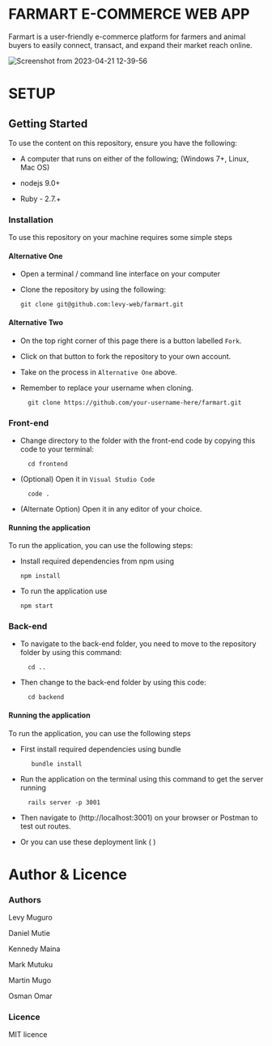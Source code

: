 # FARMART E-COMMERCE WEB APP

Farmart is a user-friendly e-commerce platform for farmers and animal buyers to easily connect, transact, and expand their market reach online.


![Screenshot from 2023-04-21 12-39-56](https://user-images.githubusercontent.com/117737586/233603800-54a5c9a8-33ba-44e8-beea-7212f56db934.png)


# SETUP

## Getting Started

To use the content on this repository, ensure you have the following:

- A computer that runs on either of the following; (Windows 7+, Linux, Mac OS)

- nodejs 9.0+

- Ruby - 2.7.+


### Installation 

To use this repository on your machine requires some simple steps

#### Alternative One

- Open a terminal / command line interface on your computer
- Clone the repository by using the following:

      git clone git@github.com:levy-web/farmart.git
      
      
 #### Alternative Two

- On the top right corner of this page there is a button labelled ``Fork``.
- Click on that button to fork the repository to your own account.
- Take on the process in ``Alternative One`` above.
- Remember to replace your username when cloning.

        git clone https://github.com/your-username-here/farmart.git
        
        
### Front-end 

- Change directory to the folder with the front-end code by copying this code to your terminal:

        cd frontend
  

- (Optional) Open it in ``Visual Studio Code``

        code .

- (Alternate Option) Open it in any editor of your choice.

#### Running the application



To run the application, you can use the following steps:

- Install required dependencies from npm using

      npm install
      
- To run the application use

      npm start
      
      
      
### Back-end

- To navigate to the back-end folder, you need to move to the repository folder by using this command:

        cd ..
        
        
- Then change to the back-end folder by using this code:

        cd backend
        
        

#### Running the application

To run the application, you can use the following steps 

- First install required dependencies using bundle

         bundle install 
         
         
- Run the application on the terminal using this command to get the server running

        rails server -p 3001
       
 - Then navigate to (http://localhost:3001) on your browser or Postman to test out routes.
 
 - Or you can use these deployment link (  )
 
 # Author & Licence
 
 ### Authors

Levy Muguro

Daniel Mutie

Kennedy Maina

Mark Mutuku

Martin Mugo

Osman Omar

### Licence 

MIT licence
